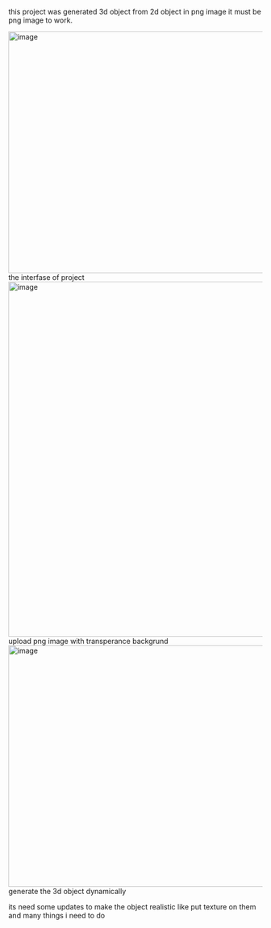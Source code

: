 this project was generated 3d object from 2d object in png image it must be png image to work.



<img width="797" height="479" alt="image" src="https://github.com/user-attachments/assets/bfb157c8-dccb-49c5-b9c6-5aa0a07a3560" />
the interfase of project





<img width="1087" height="704" alt="image" src="https://github.com/user-attachments/assets/e3cd5f41-7acf-4d47-9786-dac078b79aba" />
upload png image with transperance backgrund




<img width="798" height="479" alt="image" src="https://github.com/user-attachments/assets/c8ed7f03-7355-4430-88a6-0f6189549417" />
generate the 3d object dynamically

its need some updates to make the object realistic like put texture on them and many things i need to do




